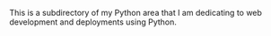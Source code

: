 This is a subdirectory of my Python area that I am dedicating to web development and deployments using Python. 
